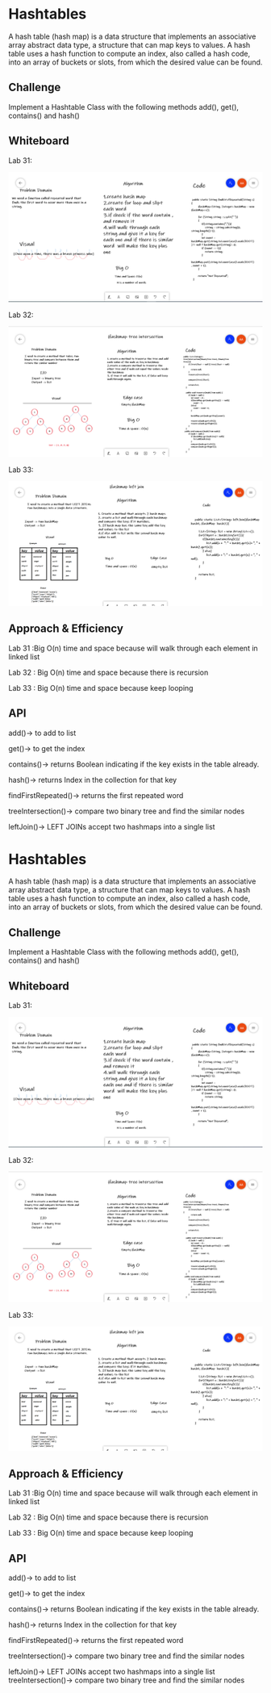 
# Hashtables
A hash table (hash map) is a data structure that implements an associative array abstract data type, a structure that can map keys to values.
A hash table uses a hash function to compute an index, also called a hash code, into an array of buckets or slots, from which the desired value can be found.


## Challenge
Implement a Hashtable Class with the following methods add(), get(), contains() and hash()

## Whiteboard
Lab 31:

![](c31.png)

Lab 32:

![](c32.png)

Lab 33:

![](c33.png)

## Approach & Efficiency
Lab 31 :Big O(n) time and space because will walk through each element in linked list 

Lab 32 : Big O(n) time and space because there is recursion

Lab 33 : Big O(n) time and space because keep looping 

## API
add()-> to add to list


get()-> to get the index 


contains()-> returns Boolean indicating if the key exists in the table already.


hash()-> returns Index in the collection for that key

findFirstRepeated()-> returns the first repeated word

treeIntersection()-> compare two binary tree and find the similar nodes

leftJoin()-> LEFT JOINs accept two hashmaps into a single list

# Hashtables
A hash table (hash map) is a data structure that implements an associative array abstract data type, a structure that can map keys to values.
A hash table uses a hash function to compute an index, also called a hash code, into an array of buckets or slots, from which the desired value can be found.


## Challenge
Implement a Hashtable Class with the following methods add(), get(), contains() and hash()

## Whiteboard
Lab 31:

![](c31.png)

Lab 32:

![](c32.png)

Lab 33:

![](c33.png)


## Approach & Efficiency
Lab 31 :Big O(n) time and space because will walk through each element in linked list 

Lab 32 : Big O(n) time and space because there is recursion

Lab 33 : Big O(n) time and space because keep looping 


## API
add()-> to add to list


get()-> to get the index 


contains()-> returns Boolean indicating if the key exists in the table already.


hash()-> returns Index in the collection for that key

findFirstRepeated()-> returns the first repeated word


treeIntersection()-> compare two binary tree and find the similar nodes

leftJoin()-> LEFT JOINs accept two hashmaps into a single list
treeIntersection()-> compare two binary tree and find the similar nodes

